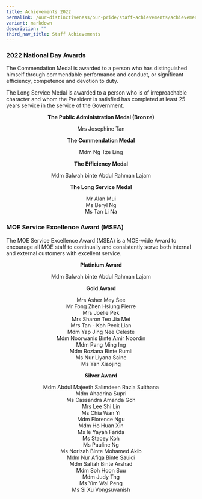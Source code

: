 ```yaml
---
title: Achievements 2022
permalink: /our-distinctiveness/our-pride/staff-achievements/achievements-2022/
variant: markdown
description: ""
third_nav_title: Staff Achievements
---
```

### 2022 National Day Awards

The Commendation Medal is awarded to a person who has distinguished himself through commendable performance and conduct, or significant efficiency, competence and devotion to duty.

The Long Service Medal is awarded to a person who is of irreproachable character and whom the President is satisfied has completed at least 25 years service in the service of the Government.

<b><center>The Public Administration Medal (Bronze)</center></b>
<center>Mrs Josephine Tan </center>

<b><center>The Commendation Medal</center></b>
<center>Mdm Ng Tze Ling </center>

<b><center>The Efficiency Medal</center></b>
<center>Mdm Salwah binte Abdul Rahman Lajam </center>

<b><center>The Long Service Medal</center></b>
<center>Mr Alan Mui </center>
<center>Ms Beryl Ng </center>
<center>Ms Tan Li Na </center>

### MOE Service Excellence Award (MSEA)

The MOE Service Excellence Award (MSEA) is a MOE-wide Award to encourage all MOE staff to continually and consistently serve both internal and external customers with excellent service.

<b><center>Platinium Award </center></b>
<p></p><center>Mdm Salwah binte Abdul Rahman Lajam <br>

<b><center>Gold Award </center></b>
<p></p><center>Mrs Asher Mey See <br>
Mr Fong Zhen Hsiung Pierre <br>
Mrs Joelle Pek <br>
Mrs Sharon Teo Jia Mei <br>
Mrs Tan - Koh Peck Lian <br>
Mdm Yap Jing Nee Celeste <br>
Mdm Noorwanis Binte Amir Noordin <br>
Mdm Pang Ming Ing <br>
Mdm Roziana Binte Rumli <br>
Ms Nur Liyana Saine <br>
Ms Yan Xiaojing</center><p></p>

<b><center>Silver Award </center></b>
<p></p><center>Mdm Abdul Majeeth Salimdeen Razia Sulthana <br>
Mdm Ahadrina Supri <br>
Ms Cassandra Amanda Goh <br>
Mrs Lee Shi Lin <br>
Ms Chia Wan Yi <br>
Mdm Florence Ngu <br>
Mdm Ho Huan Xin <br>
Ms le Yayah Farida <br>
Ms Stacey Koh <br>
Ms Pauline Ng <br>
Ms Norizah Binte Mohamed Akib <br>
Mdm Nur Afiqa Binte Sauidi <br>
Mdm Safiah Binte Arshad <br>
Mdm Soh Hoon Suu <br>
Mdm Judy Tng <br>
Ms Yim Wai Peng <br>
Ms Si Xu Vongsuvanish</center><p></p></center>
